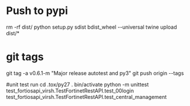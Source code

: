 # Push to pypi
rm -rf dist/
python setup.py sdist bdist_wheel --universal
twine upload dist/*

# git tags
git tag -a v0.6.1-m "Major release autotest and py3"
git push origin --tags

#unit test run
cd .tox/py27
. bin/activate
python -m unittest test_fortiosapi_virsh.TestFortinetRestAPI.test_00login test_fortiosapi_virsh.TestFortinetRestAPI.test_central_management
